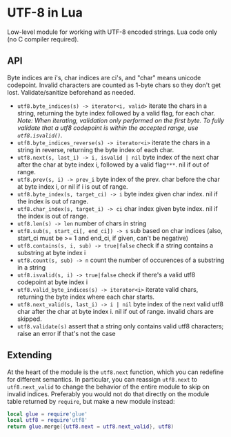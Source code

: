 UTF-8 in Lua
============

Low-level module for working with UTF-8 encoded strings.  Lua code only (no C compiler required).

## API

Byte indices are i's, char indices are ci's, and "char" means unicode codepoint.  Invalid characters are counted as 1-byte chars so they don't get lost. Validate/sanitize beforehand as needed.

- `utf8.byte_indices(s) -> iterator<i, valid>`      iterate the chars in a string, returning the byte index followed by a valid flag, for each char.  *Note: When iterating, validation only performed on the first byte.  To fully validate that a utf8 codepoint is within the accepted range, use `utf8.isvalid()`.*
- `utf8.byte_indices_reverse(s) -> iterator<i>`     iterate the chars in a string in reverse, returning the byte index of each char.
- `utf8.next(s, last_i) -> i, isvalid | nil`        byte index of the next char after the char at byte index i, followed by a valid flag`***`. nil if out of range.
- `utf8.prev(s, i) -> prev_i`                       byte index of the prev. char before the char at byte index i, or nil if i is out of range.
- `utf8.byte_index(s, target_ci) -> i`              byte index given char index. nil if the index is out of range.
- `utf8.char_index(s, target_i) -> ci`              char index given byte index. nil if the index is out of range.
- `utf8.len(s) -> len`                              number of chars in string
- `utf8.sub(s, start_ci[, end_ci]) -> s`            sub based on char indices (also, start_ci must be >= 1 and end_ci, if given, can't be negative)
- `utf8.contains(s, i, sub) -> true|false`          check if a string contains a substring at byte index i
- `utf8.count(s, sub) -> n`                         count the number of occurences of a substring in a string
- `utf8.isvalid(s, i) -> true|false`                check if there's a valid utf8 codepoint at byte index i
- `utf8.valid_byte_indices(s) -> iterator<i>`       iterate valid chars, returning the byte index where each char starts.
- `utf8.next_valid(s, last_i) -> i | nil`           byte index of the next valid utf8 char after the char at byte index i. nil if out of range. invalid chars are skipped.
- `utf8.validate(s)`                                assert that a string only contains valid utf8 characters; raise an error if that's not the case

## Extending

At the heart of the module is the `utf8.next` function, which you can redefine for different semantics.  In particular, you can reassign `utf8.next` to `utf8.next_valid` to change the behavior of the entire module to skip on invalid indices.  Preferably you would not do that directly on the module table returned by `require`, but make a new module instead:

```lua
local glue = require'glue'
local utf8 = require'utf8'
return glue.merge({utf8.next = utf8.next_valid}, utf8)
```
